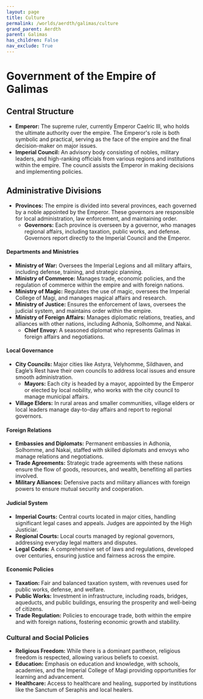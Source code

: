 ```yaml
---
layout: page
title: Culture
permalink: /worlds/aerdth/galimas/culture
grand_parent: Aerdth
parent: Galimas
has_children: False
nav_exclude: True
---
```

# Government of the Empire of Galimas

## **Central Structure**
- **Emperor:** The supreme ruler, currently Emperor Caelric III, who holds the ultimate authority over the empire. The Emperor's role is both symbolic and practical, serving as the face of the empire and the final decision-maker on major issues.
- **Imperial Council:** An advisory body consisting of nobles, military leaders, and high-ranking officials from various regions and institutions within the empire. The council assists the Emperor in making decisions and implementing policies.

## **Administrative Divisions**
- **Provinces:** The empire is divided into several provinces, each governed by a noble appointed by the Emperor. These governors are responsible for local administration, law enforcement, and maintaining order.
  - **Governors:** Each province is overseen by a governor, who manages regional affairs, including taxation, public works, and defense. Governors report directly to the Imperial Council and the Emperor.

#### **Departments and Ministries**
- **Ministry of War:** Oversees the Imperial Legions and all military affairs, including defense, training, and strategic planning.
- **Ministry of Commerce:** Manages trade, economic policies, and the regulation of commerce within the empire and with foreign nations.
- **Ministry of Magic:** Regulates the use of magic, oversees the Imperial College of Magi, and manages magical affairs and research.
- **Ministry of Justice:** Ensures the enforcement of laws, oversees the judicial system, and maintains order within the empire.
- **Ministry of Foreign Affairs:** Manages diplomatic relations, treaties, and alliances with other nations, including Adhonia, Solhomme, and Nakai.
  - **Chief Envoy:** A seasoned diplomat who represents Galimas in foreign affairs and negotiations.

#### **Local Governance**
- **City Councils:** Major cities like Astyra, Velyhomme, Sildhaven, and Eagle’s Rest have their own councils to address local issues and ensure smooth administration.
  - **Mayors:** Each city is headed by a mayor, appointed by the Emperor or elected by local nobility, who works with the city council to manage municipal affairs.
- **Village Elders:** In rural areas and smaller communities, village elders or local leaders manage day-to-day affairs and report to regional governors.

#### **Foreign Relations**
- **Embassies and Diplomats:** Permanent embassies in Adhonia, Solhomme, and Nakai, staffed with skilled diplomats and envoys who manage relations and negotiations.
- **Trade Agreements:** Strategic trade agreements with these nations ensure the flow of goods, resources, and wealth, benefiting all parties involved.
- **Military Alliances:** Defensive pacts and military alliances with foreign powers to ensure mutual security and cooperation.

#### **Judicial System**
- **Imperial Courts:** Central courts located in major cities, handling significant legal cases and appeals. Judges are appointed by the High Justiciar.
- **Regional Courts:** Local courts managed by regional governors, addressing everyday legal matters and disputes.
- **Legal Codes:** A comprehensive set of laws and regulations, developed over centuries, ensuring justice and fairness across the empire.

#### **Economic Policies**
- **Taxation:** Fair and balanced taxation system, with revenues used for public works, defense, and welfare.
- **Public Works:** Investment in infrastructure, including roads, bridges, aqueducts, and public buildings, ensuring the prosperity and well-being of citizens.
- **Trade Regulation:** Policies to encourage trade, both within the empire and with foreign nations, fostering economic growth and stability.

### Cultural and Social Policies
- **Religious Freedom:** While there is a dominant pantheon, religious freedom is respected, allowing various beliefs to coexist.
- **Education:** Emphasis on education and knowledge, with schools, academies, and the Imperial College of Magi providing opportunities for learning and advancement.
- **Healthcare:** Access to healthcare and healing, supported by institutions like the Sanctum of Seraphis and local healers.